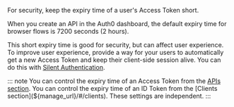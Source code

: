 For security, keep the expiry time of a user's Access Token short. 

When you create an API in the Auth0 dashboard, the default expiry time for browser flows is 7200 seconds (2 hours).

This short expiry time is good for security, but can affect user experience. To improve user experience, provide a way for your users to automatically get a new Access Token and keep their client-side session alive. You can do this with [Silent Authentication](/api-auth/tutorials/silent-authentication).

::: note
You can control the expiry time of an Access Token from the [APIs section](${manage_url}/#/apis). 
You can control the expiry time of an ID Token from the [Clients section](${manage_url}/#/clients). 
These settings are independent.
:::